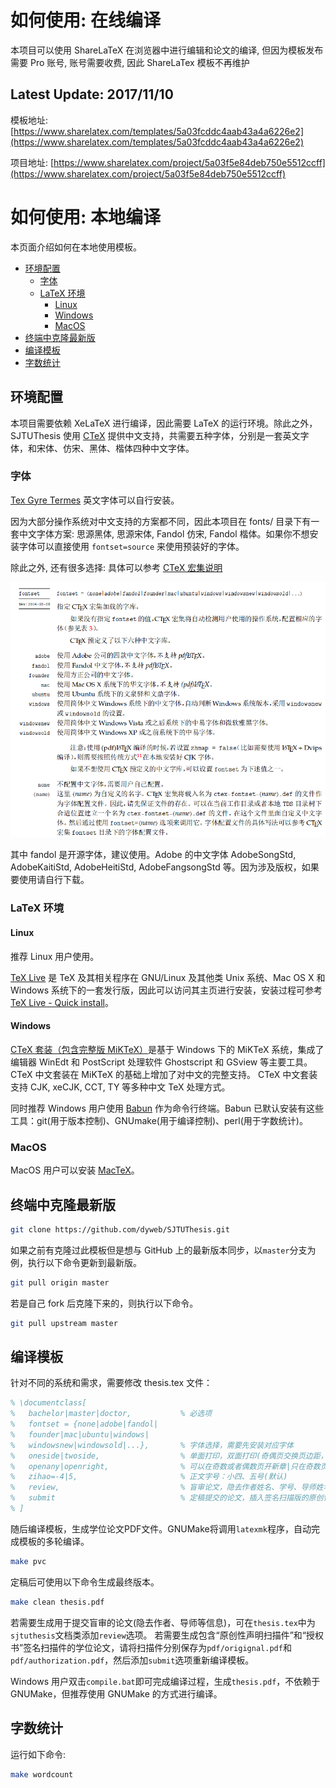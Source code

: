# 如何使用: 在线编译

本项目可以使用 ShareLaTeX 在浏览器中进行编辑和论文的编译, 但因为模板发布需要 Pro 账号, 账号需要收费, 因此 ShareLaTex 模板不再维护

## Latest Update: 2017/11/10

模板地址: [https://www.sharelatex.com/templates/5a03fcddc4aab43a4a6226e2](https://www.sharelatex.com/templates/5a03fcddc4aab43a4a6226e2)

项目地址: [https://www.sharelatex.com/project/5a03f5e84deb750e5512ccff](https://www.sharelatex.com/project/5a03f5e84deb750e5512ccff)

# 如何使用: 本地编译

本页面介绍如何在本地使用模板。

* [环境配置](#环境配置)
    * [字体](#字体)
    * [LaTeX 环境](#latex-环境)
        * [Linux](#linux)
        * [Windows](#windows)
        * [MacOS](#macos)
* [终端中克隆最新版](#终端中克隆最新版)
* [编译模板](#编译模板)
* [字数统计](#字数统计)

## 环境配置

本项目需要依赖 XeLaTeX 进行编译，因此需要 LaTeX 的运行环境。除此之外，SJTUThesis 使用 [CTeX](https://www.ctan.org/pkg/ctex?lang=en) 提供中文支持，共需要五种字体，分别是一套英文字体，和宋体、仿宋、黑体、楷体四种中文字体。

### 字体

[Tex Gyre Termes](http://www.ctan.org/tex-archive/fonts/tex-gyre/fonts/opentype/public/tex-gyre) 英文字体可以自行安装。

因为大部分操作系统对中文支持的方案都不同，因此本项目在 fonts/ 目录下有一套中文字体方案: 思源黑体, 思源宋体, Fandol 仿宋, Fandol 楷体。如果你不想安装字体可以直接使用 `fontset=source` 来使用预装好的字体。

除此之外, 还有很多选择: 具体可以参考 [CTeX 宏集说明](http://mirrors.rit.edu/CTAN/language/chinese/ctex/ctex.pdf)

<p align="center">
      <a><img src="./imgs/ctex-fontset.png" weight=500></a>
</p>

其中 fandol 是开源字体，建议使用。Adobe 的中文字体 AdobeSongStd, AdobeKaitiStd, AdobeHeitiStd, AdobeFangsongStd 等。因为涉及版权，如果要使用请自行下载。

### LaTeX 环境

#### Linux

推荐 Linux 用户使用。

[TeX Live](https://www.tug.org/texlive/) 是 TeX 及其相关程序在 GNU/Linux 及其他类 Unix 系统、Mac OS X 和 Windows 系统下的⼀套发⾏版，因此可以访问其主页进行安装，安装过程可参考 [TeX Live - Quick install](https://www.tug.org/texlive/quickinstall.html)。

#### Windows

[CTeX 套装（包含完整版 MiKTeX）](http://www.ctex.org/CTeXDownload)是基于 Windows 下的 MiKTeX 系统，集成了编辑器 WinEdt 和 PostScript 处理软件 Ghostscript 和 GSview 等主要工具。 CTeX 中文套装在 MiKTeX 的基础上增加了对中文的完整支持。 CTeX 中文套装支持 CJK, xeCJK, CCT, TY 等多种中文 TeX 处理方式。

同时推荐 Windows 用户使用 [Babun](http://babun.github.io/) 作为命令行终端。Babun 已默认安装有这些工具：git(用于版本控制)、GNUmake(用于编译控制)、perl(用于字数统计)。

### MacOS

MacOS 用户可以安装 [MacTeX](https://www.tug.org/mactex/)。

## 终端中克隆最新版

```bash
git clone https://github.com/dyweb/SJTUThesis.git
```

如果之前有克隆过此模板但是想与 GitHub 上的最新版本同步，以`master`分支为例，执行以下命令更新到最新版。

```bash
git pull origin master
```

若是自己 fork 后克隆下来的，则执行以下命令。

```bash
git pull upstream master
```

## 编译模板

针对不同的系统和需求，需要修改 thesis.tex 文件：

```tex
% \documentclass[
%   bachelor|master|doctor,           % 必选项
%   fontset = {none|adobe|fandol|
%   founder|mac|ubuntu|windows|
%   windowsnew|windowsold|...},       % 字体选择，需要先安装对应字体
%   oneside|twoside,                  % 单面打印，双面打印(奇偶页交换页边距，默认)
%   openany|openright,                % 可以在奇数或者偶数页开新章|只在奇数页开新章(默认)
%   zihao=-4|5,                       % 正文字号：小四、五号(默认)
%   review,                           % 盲审论文，隐去作者姓名、学号、导师姓名、致谢、发表论文和参与的项目
%   submit                            % 定稿提交的论文，插入签名扫描版的原创性声明、授权声明
% ]
```

随后编译模板，生成学位论文PDF文件。GNUMake将调用`latexmk`程序，自动完成模板的多轮编译。

```bash
make pvc
```

定稿后可使用以下命令生成最终版本。

```bash
make clean thesis.pdf
```

若需要生成用于提交盲审的论文(隐去作者、导师等信息)，可在`thesis.tex`中为`sjtuthesis`文档类添加`review`选项。 若需要生成包含“原创性声明扫描件”和“授权书”签名扫描件的学位论文，请将扫描件分别保存为`pdf/origignal.pdf`和`pdf/authorization.pdf`，然后添加`submit`选项重新编译模板。

Windows 用户双击`compile.bat`即可完成编译过程，生成`thesis.pdf`，不依赖于 GNUMake，但推荐使用 GNUMake 的方式进行编译。

## 字数统计

运行如下命令:

```bash
make wordcount
```
